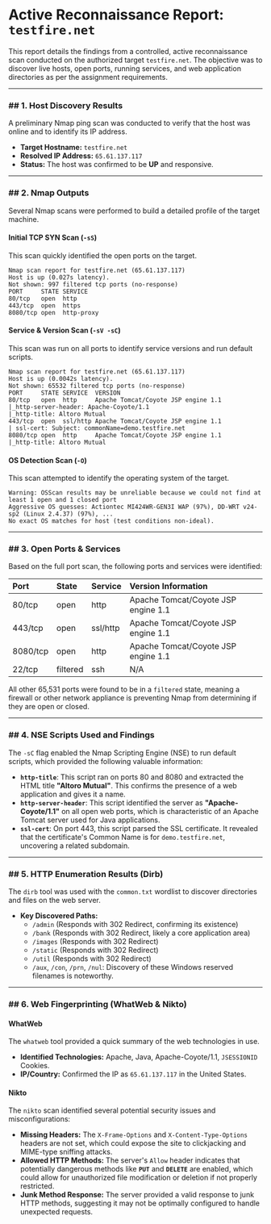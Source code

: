 # Active Reconnaissance Report: `testfire.net`

This report details the findings from a controlled, active reconnaissance scan conducted on the authorized target `testfire.net`. The objective was to discover live hosts, open ports, running services, and web application directories as per the assignment requirements.

-----

### \#\# 1. Host Discovery Results

A preliminary Nmap ping scan was conducted to verify that the host was online and to identify its IP address.

  * **Target Hostname:** `testfire.net`
  * **Resolved IP Address:** `65.61.137.117`
  * **Status:** The host was confirmed to be **UP** and responsive.

-----

### \#\# 2. Nmap Outputs

Several Nmap scans were performed to build a detailed profile of the target machine.

#### **Initial TCP SYN Scan (`-sS`)**

This scan quickly identified the open ports on the target.

```
Nmap scan report for testfire.net (65.61.137.117)
Host is up (0.027s latency).
Not shown: 997 filtered tcp ports (no-response)
PORT     STATE SERVICE
80/tcp   open  http
443/tcp  open  https
8080/tcp open  http-proxy
```

#### **Service & Version Scan (`-sV -sC`)**

This scan was run on all ports to identify service versions and run default scripts.

```
Nmap scan report for testfire.net (65.61.137.117)
Host is up (0.0042s latency).
Not shown: 65532 filtered tcp ports (no-response)
PORT     STATE SERVICE  VERSION
80/tcp   open  http     Apache Tomcat/Coyote JSP engine 1.1
|_http-server-header: Apache-Coyote/1.1
|_http-title: Altoro Mutual
443/tcp  open  ssl/http Apache Tomcat/Coyote JSP engine 1.1
| ssl-cert: Subject: commonName=demo.testfire.net
8080/tcp open  http     Apache Tomcat/Coyote JSP engine 1.1
|_http-title: Altoro Mutual
```

#### **OS Detection Scan (`-O`)**

This scan attempted to identify the operating system of the target.

```
Warning: OSScan results may be unreliable because we could not find at least 1 open and 1 closed port
Aggressive OS guesses: Actiontec MI424WR-GEN3I WAP (97%), DD-WRT v24-sp2 (Linux 2.4.37) (97%), ...
No exact OS matches for host (test conditions non-ideal).
```

-----

### \#\# 3. Open Ports & Services

Based on the full port scan, the following ports and services were identified:

| Port | State | Service | Version Information |
| :--- | :--- | :--- | :--- |
| 80/tcp | open | http | Apache Tomcat/Coyote JSP engine 1.1 |
| 443/tcp | open | ssl/http | Apache Tomcat/Coyote JSP engine 1.1 |
| 8080/tcp | open | http | Apache Tomcat/Coyote JSP engine 1.1 |
| 22/tcp | filtered | ssh | N/A |

All other 65,531 ports were found to be in a `filtered` state, meaning a firewall or other network appliance is preventing Nmap from determining if they are open or closed.

-----

### \#\# 4. NSE Scripts Used and Findings

The `-sC` flag enabled the Nmap Scripting Engine (NSE) to run default scripts, which provided the following valuable information:

  * **`http-title`**: This script ran on ports 80 and 8080 and extracted the HTML title **"Altoro Mutual"**. This confirms the presence of a web application and gives it a name.
  * **`http-server-header`**: This script identified the server as **"Apache-Coyote/1.1"** on all open web ports, which is characteristic of an Apache Tomcat server used for Java applications.
  * **`ssl-cert`**: On port 443, this script parsed the SSL certificate. It revealed that the certificate's Common Name is for `demo.testfire.net`, uncovering a related subdomain.

-----

### \#\# 5. HTTP Enumeration Results (Dirb)

The `dirb` tool was used with the `common.txt` wordlist to discover directories and files on the web server.

  * **Key Discovered Paths:**
      * `/admin` (Responds with 302 Redirect, confirming its existence)
      * `/bank` (Responds with 302 Redirect, likely a core application area)
      * `/images` (Responds with 302 Redirect)
      * `/static` (Responds with 302 Redirect)
      * `/util` (Responds with 302 Redirect)
      * `/aux`, `/con`, `/prn`, `/nul`: Discovery of these Windows reserved filenames is noteworthy.

-----

### \#\# 6. Web Fingerprinting (WhatWeb & Nikto)

#### **WhatWeb**

The `whatweb` tool provided a quick summary of the web technologies in use.

  * **Identified Technologies:** Apache, Java, Apache-Coyote/1.1, `JSESSIONID` Cookies.
  * **IP/Country:** Confirmed the IP as `65.61.137.117` in the United States.

#### **Nikto**

The `nikto` scan identified several potential security issues and misconfigurations:

  * **Missing Headers:** The `X-Frame-Options` and `X-Content-Type-Options` headers are not set, which could expose the site to clickjacking and MIME-type sniffing attacks.
  * **Allowed HTTP Methods:** The server's `Allow` header indicates that potentially dangerous methods like **`PUT`** and **`DELETE`** are enabled, which could allow for unauthorized file modification or deletion if not properly restricted.
  * **Junk Method Response:** The server provided a valid response to junk HTTP methods, suggesting it may not be optimally configured to handle unexpected requests.
